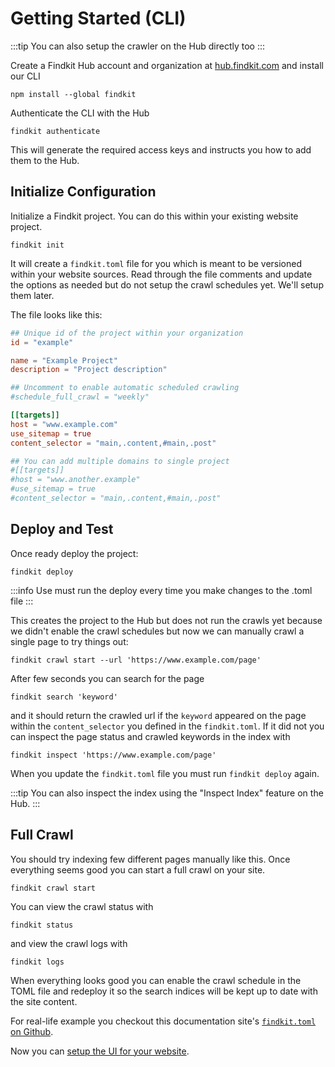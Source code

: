 # Getting Started (CLI)

:::tip
You can also setup the crawler on the Hub directly too
:::

Create a Findkit Hub account and organization at
[hub.findkit.com](https://hub.findkit.com/) and install our CLI

```
npm install --global findkit
```

Authenticate the CLI with the Hub

```
findkit authenticate
```

This will generate the required access keys and instructs you how to add them to
the Hub.

## Initialize Configuration

Initialize a Findkit project. You can do this within your existing website project.

```
findkit init
```

It will create a `findkit.toml` file for you which is meant to be versioned
within your website sources. Read through the file comments and update the
options as needed but do not setup the crawl schedules yet. We'll setup them
later.

The file looks like this:

```toml
## Unique id of the project within your organization
id = "example"

name = "Example Project"
description = "Project description"

## Uncomment to enable automatic scheduled crawling
#schedule_full_crawl = "weekly"

[[targets]]
host = "www.example.com"
use_sitemap = true
content_selector = "main,.content,#main,.post"

## You can add multiple domains to single project
#[[targets]]
#host = "www.another.example"
#use_sitemap = true
#content_selector = "main,.content,#main,.post"
```

## Deploy and Test

Once ready deploy the project:

```
findkit deploy
```

:::info
Use must run the deploy every time you make changes to the .toml file
:::

This creates the project to the Hub but does not run the crawls yet because we didn't
enable the crawl schedules but now we can manually crawl a single page to try things
out:

```
findkit crawl start --url 'https://www.example.com/page'
```

After few seconds you can search for the page

```
findkit search 'keyword'
```

and it should return the crawled url if the `keyword` appeared on the page within
the `content_selector` you defined in the `findkit.toml`. If it did not you can
inspect the page status and crawled keywords in the index with

```
findkit inspect 'https://www.example.com/page'
```

When you update the `findkit.toml` file you must run `findkit deploy` again.

:::tip
You can also inspect the index using the "Inspect Index" feature on the Hub.
:::

## Full Crawl

You should try indexing few different pages manually like this. Once everything
seems good you can start a full crawl on your site.

```
findkit crawl start
```

You can view the crawl status with

```
findkit status
```

and view the crawl logs with

```
findkit logs
```

When everything looks good you can enable the crawl schedule in the TOML file
and redeploy it so the search indices will be kept up to date with the site
content.

For real-life example you checkout this documentation site's [`findkit.toml`
on
Github](https://github.com/findkit/findkit/blob/main/packages/ui/findkit.toml).

Now you can [setup the UI for your website](/ui/setup).
